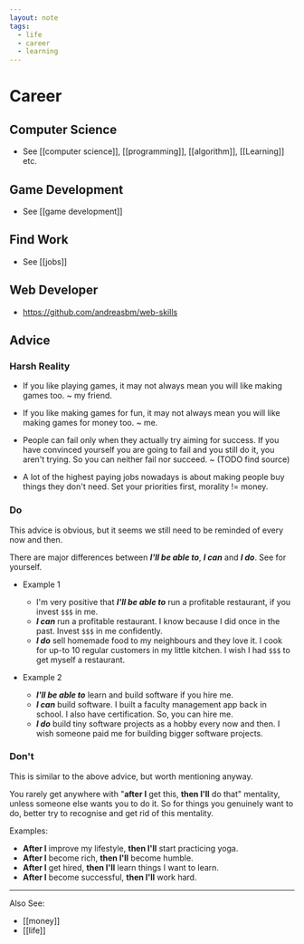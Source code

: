 ```yaml
---
layout: note
tags:
  - life
  - career
  - learning
---
```


# Career

## Computer Science

- See [[computer science]], [[programming]], [[algorithm]], [[Learning]] etc.

## Game Development

- See [[game development]]

## Find Work

- See [[jobs]]

## Web Developer

- https://github.com/andreasbm/web-skills

## Advice

### Harsh Reality

- If you like playing games, it may not always mean you will like making games too. ~ my friend.

- If you like making games for fun, it may not always mean you will like making games for money too. ~ me.

- People can fail only when they actually try aiming for success. If you have convinced yourself you are going to fail and you still do it, you aren't trying. So you can neither fail nor succeed. ~ (TODO find source)

- A lot of the highest paying jobs nowadays is about making people buy things they don't need. Set your priorities first, morality != money.

### Do

This advice is obvious, but it seems we still need to be reminded of every now and then.

There are major differences between **_I'll be able to_**, **_I can_** and **_I do_**. See for yourself.

- Example 1

  - I'm very positive that **_I'll be able to_** run a profitable restaurant, if you invest `$$$` in me.
  - **_I can_** run a profitable restaurant. I know because I did once in the past. Invest `$$$` in me confidently.
  - **_I do_** sell homemade food to my neighbours and they love it. I cook for up-to 10 regular customers in my little kitchen. I wish I had `$$$` to get myself a restaurant.

- Example 2

  - **_I'll be able to_** learn and build software if you hire me.
  - **_I can_** build software. I built a faculty management app back in school. I also have certification. So, you can hire me.
  - **_I do_** build tiny software projects as a hobby every now and then. I wish someone paid me for building bigger software projects.

### Don't

This is similar to the above advice, but worth mentioning anyway.

You rarely get anywhere with "**after I** get this, **then I'll** do that" mentality, unless someone else wants you to do it. So for things you genuinely want to do, better try to recognise and get rid of this mentality.

Examples:

- **After I** improve my lifestyle, **then I'll** start practicing yoga.
- **After I** become rich, **then I'll** become humble.
- **After I** get hired, **then I'll** learn things I want to learn.
- **After I** become successful, **then I'll** work hard.

-----

Also See:

- [[money]]
- [[life]]

